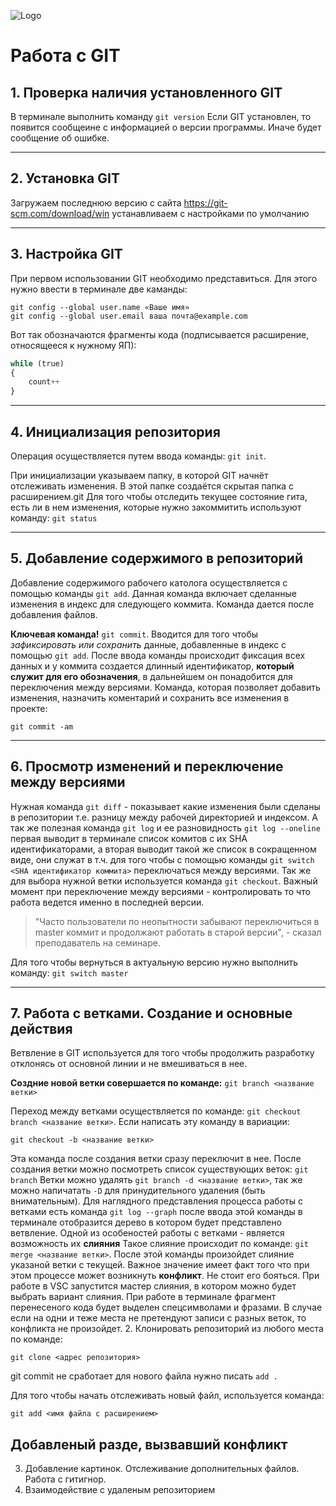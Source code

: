 ![Logo](alh1.png)
# Работа с GIT

## 1. Проверка наличия установленного GIT
В терминале выполнить команду `git version`
Если GIT установлен, то появится сообщеине с информацией о версии программы. Иначе будет сообщение об ошибке.

---

## 2. Установка GIT
Загружаем последнюю версию с сайта
https://git-scm.com/download/win
устанавливаем с наcтройками по умолчанию

---

## 3. Настройка GIT
При первом использовании GIT необходимо представиться. Для этого нужно ввести в терминале две каманды:
```
git config --global user.name «Ваше имя»
git config --global user.email ваша почта@example.com
```
Вот так обозначаются фрагменты кода (подписывается расширение, относящееся к нужному ЯП):

```py
while (true)
{
    count++
}
```
---

## 4. Инициализация репозитория
Операция осуществляется путем ввода команды: `git init`.

При инициализации указываем папку, в которой GIT начнёт отслеживать изменения. В этой папке создаётся скрытая папка с расширением.git
Для того чтобы отследить текущее состояние гита, есть ли в нем изменения, которые нужно закоммитить используют команду: `git status`

---

## 5. Добавление содержимого в репозиторий
Добавление содержимого рабочего католога осуществляется с помощью команды `git add`. Данная команда включает сделанные изменения в индекс для следующего коммита. Команда дается после добавления файлов.

**Ключевая команда!**
`git commit`. Вводится для того чтобы *зафиксировать или сохранить* данные, добавленные в индекс с помощью `git add`. После ввода команды происходит фиксация всех данных и у коммита создается длинный идентификатор, **который служит для его обозначения**, в дальнейшем он понадобится для переключения между версиями.
Команда, которая позволяет добавить изменения, назначить коментарий и сохранить все изменения в проекте:
```
git commit -am
```

---

## 6. Просмотр изменений и переключение между версиями

Нужная команда `git diff` - показывает какие изменения были сделаны в репозитории т.е. разницу между рабочей директорией и индексом.
А так же полезная команда `git log` и ее разновидность `git log --oneline` первая выводит в терминале список комитов с их SHA идентификаторами, а вторая выводит такой же список в сокращенном виде, они служат в т.ч. для того чтобы с помощью команды `git switch <SHA идентификатор коммита>` переключаться между версиями. Так же для выбора нужной ветки используется команда `git checkout`.
Важный момент при переключение между версиями - контролировать то что работа ведется именно в последней версии.
> "Часто пользователи по неопытности забывают переключиться в master коммит и продолжают работать в старой версии", - сказал преподаватель на семинаре.

Для того чтобы вернуться в актуальную версию нужно выполнить команду: `git switch master`

---

## 7. Работа с ветками. Создание и основные действия
Ветвление в GIT используется для того чтобы продолжить разработку отклонясь от основной линии и не вмешиваться в нее.

**Создние новой ветки совершается по команде:** `git branch <название ветки>`

Переход между ветками осуществляется по команде: `git checkout branch <название ветки>`. Если написать эту команду в вариации:
```
git checkout -b <название ветки>
```
Эта команда после создания ветки сразу переключит в нее.
После создания ветки можно посмотреть список существующих веток: `git branch`
Ветки можно удалять `git branch -d <название ветки>`, так же можно напичатать `-D` для принудительного удаления (быть внимательным). Для наглядного представления процесса работы с ветками есть команда `git log --graph` после ввода этой команды в терминале отобразится дерево в котором будет представлено ветвление.
Одной из особеностей работы с ветками - является возможность их **слияния**
Такое слияние происходит по команде:
`git merge <название ветки>`. После этой команды произойдет слияние указаной ветки с текущей.
Важное значение имеет факт того что при этом процессе может возникнуть **конфликт**.
Не стоит его бояться. При работе в VSC запустится мастер слияния, в котором можно будет выбрать вариант слияния.
При работе в терминале фрагмент перенесеного кода будет выделен спецсимволами и фразами. В случае если на одни и теже места не претендуют записи с разных веток, то конфликта не произойдет. 
2. Клонировать репозиторий из любого места по команде:
```
git clone <адрес репозитория>
```
git commit не сработает для нового файла
нужно писать `add .`

 Для того чтобы начать отслеживать новый файл, используется команда:
 ```
 git add <имя файла с расширением>
 ```

## Добавленый разде, вызвавший конфликт
3. Добавление картинок. Отслеживание дополнительных файлов. Работа с гитигнор.
4. Взаимодействие с удаленым репозиторием
